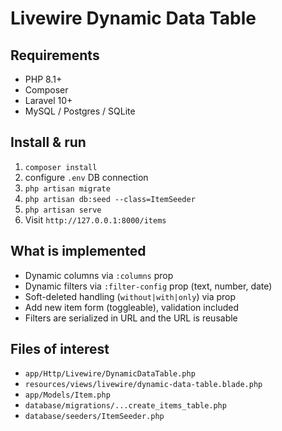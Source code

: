 # Livewire Dynamic Data Table

## Requirements
- PHP 8.1+
- Composer
- Laravel 10+
- MySQL / Postgres / SQLite

## Install & run
1. `composer install`
2. configure `.env` DB connection
3. `php artisan migrate`
4. `php artisan db:seed --class=ItemSeeder`
5. `php artisan serve`
6. Visit `http://127.0.0.1:8000/items`

## What is implemented
- Dynamic columns via `:columns` prop
- Dynamic filters via `:filter-config` prop (text, number, date)
- Soft-deleted handling (`without|with|only`) via prop
- Add new item form (toggleable), validation included
- Filters are serialized in URL and the URL is reusable

## Files of interest
- `app/Http/Livewire/DynamicDataTable.php`
- `resources/views/livewire/dynamic-data-table.blade.php`
- `app/Models/Item.php`
- `database/migrations/...create_items_table.php`
- `database/seeders/ItemSeeder.php`
